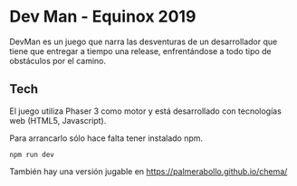 # Dev Man - Equinox 2019

DevMan es un juego que narra las desventuras de un desarrollador que tiene que entregar a tiempo una release, enfrentándose a todo tipo de obstáculos por el camino.

## Tech

El juego utiliza Phaser 3 como motor y está desarrollado con tecnologías web (HTML5, Javascript).

Para arrancarlo sólo hace falta tener instalado npm.

```
npm run dev
````

También hay una versión jugable en https://palmerabollo.github.io/chema/
